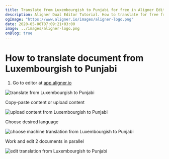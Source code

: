 ```yaml
---
title: Translate from Luxembourgish to Punjabi for free in Aligner Editor
description: Aligner Dual Editor Tutorial. How to translate for free from Luxembourgish to Punjabi. Aligner is multilingual document management platform. 
ogImage: "https://www.aligner.io/images/aligner-logo.png"
date: 2020-05-06T07:09:21+03:00
image: ../images/aligner-logo.png
onBlog: true
---
```


# How to translate document from Luxembourgish to Punjabi

1. Go to editor at [app.aligner.io](https://app.aligner.io "Aligner App web page")

![translate from Luxembourgish to Punjabi](../aligner-blank-editor.png "translate from Luxembourgish to Punjabi")

Copy-paste content or upload content

![upload content from Luxembourgish to Punjabi](../aligner-uploaded-document.png "upload content from Luxembourgish to Punjabi")

Choose desired language

![choose machine translation from Luxembourgish to Punjabi](../aligner-language-dropdown.png "choose machine translation from Luxembourgish to Punjabi")

Work and edit 2 documents in parallel

![edit translation from Luxembourgish to Punjabi](../aligner-double-sitded-editor.png "edit translation from Luxembourgish to Punjabi")

